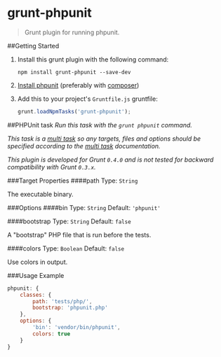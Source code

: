 # grunt-phpunit

> Grunt plugin for running phpunit.

##Getting Started
1. Install this grunt plugin with the following command:

	```shell
	npm install grunt-phpunit --save-dev
	```


2. [Install phpunit](https://github.com/sebastianbergmann/phpunit/#installation) (preferably with [composer](https://github.com/composer/composer))
3. Add this to your project's `Gruntfile.js` gruntfile:

	```js
	grunt.loadNpmTasks('grunt-phpunit');
	```


##PHPUnit task
_Run this task with the `grunt phpunit` command._

_This task is a [multi task][] so any targets, files and options should be specified according to the [multi task][] documentation._

[multi task]: https://github.com/gruntjs/grunt/wiki/Configuring-tasks

_This plugin is developed for Grunt `0.4.0` and is not tested for backward compatibility with Grunt `0.3.x`._

###Target Properties
####path
Type: `String`

The executable binary.

###Options
####bin
Type: `String`  Default: `'phpunit'`

####bootstrap
Type: `String` Default: `false`

A "bootstrap" PHP file that is run before the tests.

####colors
Type: `Boolean` Default: `false`

Use colors in output.

###Usage Example

```js
phpunit: {
	classes: {
		path: 'tests/php/',
		bootstrap: 'phpunit.php'
	},
	options: {
		'bin': 'vendor/bin/phpunit',
		colors: true
	}
}
```
